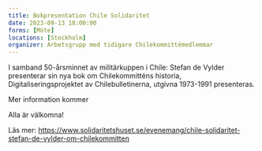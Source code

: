 ```yaml
---
title: Bokpresentation Chile Solidaritet
date: 2023-09-13 18:00:00
forms: [Möte]
locations: [Stockholm]
organizer: Arbetsgrupp med tidigare Chilekommittémedlemmar
---
```

I samband 50-årsminnet av militärkuppen i Chile: Stefan de Vylder presenterar sin nya bok om Chilekommitténs historia,  Digitaliseringsprojektet av Chilebulletinerna, utgivna  1973-1991 presenteras. 

Mer information kommer

Alla är välkomna!

Läs mer: https://www.solidaritetshuset.se/evenemang/chile-solidaritet-stefan-de-vylder-om-chilekommitten
